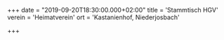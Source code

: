 +++
date = "2019-09-20T18:30:00.000+02:00"
title = 'Stammtisch HGV'
verein = 'Heimatverein'
ort = 'Kastanienhof, Niederjosbach'

+++

      